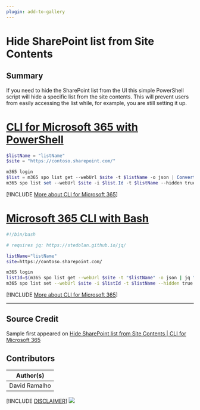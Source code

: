 ```yaml
---
plugin: add-to-gallery
---
```


# Hide SharePoint list from Site Contents

## Summary

If you need to hide the SharePoint list from the UI this simple PowerShell script will hide a specific list from the site contents. This will prevent users from easily accessing the list while, for example, you are still setting it up.
 
# [CLI for Microsoft 365 with PowerShell](#tab/cli-m365-ps)
```powershell
$listName = "listName"
$site = "https://contoso.sharepoint.com/"

m365 login
$list = m365 spo list get --webUrl $site -t $listName -o json | ConvertFrom-Json
m365 spo list set --webUrl $site -i $list.Id -t $listName --hidden true
```
[!INCLUDE [More about CLI for Microsoft 365](../../docfx/includes/MORE-CLIM365.md)]
 
# [Microsoft 365 CLI with Bash](#tab/m365cli-bash)
```bash
#!/bin/bash

# requires jq: https://stedolan.github.io/jq/

listName="listName"
site=https://contoso.sharepoint.com/

m365 login
listId=$(m365 spo list get --webUrl $site -t "$listName" -o json | jq ".Id")
m365 spo list set --webUrl $site -i $listId -t $listName --hidden true
```
[!INCLUDE [More about CLI for Microsoft 365](../../docfx/includes/MORE-CLIM365.md)]
***

## Source Credit

Sample first appeared on [Hide SharePoint list from Site Contents | CLI for Microsoft 365](https://pnp.github.io/cli-microsoft365/sample-scripts/spo/hide-list-from-site-contents/)

## Contributors

| Author(s) |
|-----------|
| David Ramalho |


[!INCLUDE [DISCLAIMER](../../docfx/includes/DISCLAIMER.md)]
<img src="https://telemetry.sharepointpnp.com/script-samples/scripts/spo-hide-list-from-site-contents" aria-hidden="true" />